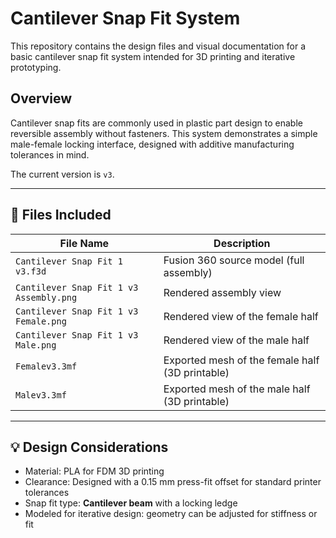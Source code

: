 # Cantilever Snap Fit System

This repository contains the design files and visual documentation for a basic cantilever snap fit system intended for 3D printing and iterative prototyping.

## Overview

Cantilever snap fits are commonly used in plastic part design to enable reversible assembly without fasteners. This system demonstrates a simple male-female locking interface, designed with additive manufacturing tolerances in mind.

The current version is `v3`.

---

## 📁 Files Included

| File Name                                | Description                                      |
|-----------------------------------------|--------------------------------------------------|
| `Cantilever Snap Fit 1 v3.f3d`          | Fusion 360 source model (full assembly)          |
| `Cantilever Snap Fit 1 v3 Assembly.png` | Rendered assembly view                           |
| `Cantilever Snap Fit 1 v3 Female.png`   | Rendered view of the female half                 |
| `Cantilever Snap Fit 1 v3 Male.png`     | Rendered view of the male half                   |
| `Femalev3.3mf`                          | Exported mesh of the female half (3D printable)  |
| `Malev3.3mf`                            | Exported mesh of the male half (3D printable)    |

---

## 💡 Design Considerations

- Material: PLA for FDM 3D printing
- Clearance: Designed with a 0.15 mm press-fit offset for standard printer tolerances
- Snap fit type: **Cantilever beam** with a locking ledge
- Modeled for iterative design: geometry can be adjusted for stiffness or fit
